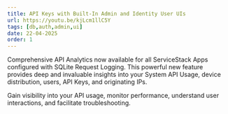 ```yaml
---
title: API Keys with Built-In Admin and Identity User UIs
url: https://youtu.be/kjLcm1llC5Y
tags: [db,auth,admin,ui]
date: 22-04-2025
order: 1
---
```


Comprehensive API Analytics now available for all ServiceStack Apps configured with SQLite Request Logging. 
This powerful new feature provides deep and invaluable insights into your System API Usage, device distribution, 
users, API Keys, and originating IPs. 

Gain visibility into your API usage, monitor performance, understand user interactions, and facilitate troubleshooting.
